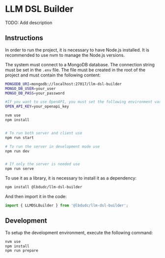 # LLM DSL Builder

TODO: Add description

## Instructions

In order to run the project, it is necessary to have Node.js installed. It is recommended to use nvm to manage the Node.js versions.

The system must connect to a MongoDB database. The connection string must be set in the `.env` file. The file must be created in the root of the project and must contain the following content:

```bash
MONGODB_URI=mongodb://localhost:27017/llm-dsl-builder
MONGO_DB_USER=your_user
MONGO_DB_PASS=your_password

#If you want to use OpenAPI, you must set the following environment variables:
OPEN_API_KEY=your_openapi_key
```

```bash
nvm use
npm install


# To run both server and client use
npm run start

# To run the server in development mode use
npm run dev


# If only the server is needed use 
npm run serve

```

To use it as a library, it is necessary to install it as a dependency:

```bash
npm install @lbdudc/llm-dsl-builder
```

And then import it in the code:

```javascript
import { LLMDSLBuilder } from '@lbdudc/llm-dsl-builder';
```

## Development

To setup the development environment, execute the following command:

```bash
nvm use
npm install
npm run prepare
```
